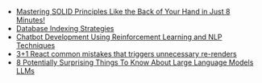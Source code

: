 <!-- daily.dev BOOKMARKS:START -->
- [Mastering SOLID Principles Like the Back of Your Hand in Just 8 Minutes!](https://app.daily.dev/posts/imHLgbt9O?utm_source=rss&utm_medium=bookmarks&utm_campaign=HXokpWzAezAZPdGcYtCZz)
- [Database Indexing Strategies](https://app.daily.dev/posts/kTfTdgxWF?utm_source=rss&utm_medium=bookmarks&utm_campaign=HXokpWzAezAZPdGcYtCZz)
- [Chatbot Development Using Reinforcement Learning and NLP Techniques](https://app.daily.dev/posts/eX7wxULQ0?utm_source=rss&utm_medium=bookmarks&utm_campaign=HXokpWzAezAZPdGcYtCZz)
- [3+1 React common mistakes that triggers unnecessary re-renders](https://app.daily.dev/posts/mT92SIqP5?utm_source=rss&utm_medium=bookmarks&utm_campaign=HXokpWzAezAZPdGcYtCZz)
- [8 Potentially Surprising Things To Know About Large Language Models LLMs](https://app.daily.dev/posts/iB3uBiCTj?utm_source=rss&utm_medium=bookmarks&utm_campaign=HXokpWzAezAZPdGcYtCZz)
<!-- daily.dev BOOKMARKS:END -->
